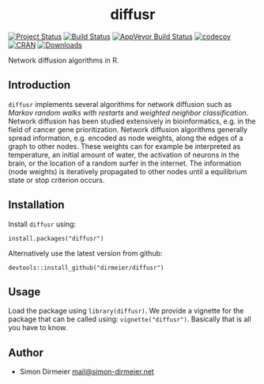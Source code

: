 <h1 align="center"> diffusr </h1>

[![Project Status](http://www.repostatus.org/badges/latest/active.svg)](http://www.repostatus.org/#active)
[![Build Status](https://travis-ci.org/dirmeier/diffusr.svg?branch=master)](https://travis-ci.org/dirmeier/diffusr)
[![AppVeyor Build Status](https://ci.appveyor.com/api/projects/status/github/dirmeier/diffusr?branch=master&svg=true)](https://ci.appveyor.com/project/dirmeier/diffusr)
[![codecov](https://codecov.io/gh/dirmeier/diffusr/branch/master/graph/badge.svg)](https://codecov.io/gh/dirmeier/diffusr)
[![CRAN](http://www.r-pkg.org/badges/version/diffusr?color=brightgreen)](https://cran.r-project.org/package=diffusr)
[![Downloads](http://cranlogs.r-pkg.org/badges/grand-total/diffusr?color=brightgreen)](https://cran.r-project.org/package=diffusr)

Network diffusion algorithms in R.

## Introduction

`diffusr` implements several algorithms for network diffusion such as *Markov random walks with restarts* and *weighted neighbor classification*. Network diffusion has been studied extensively in bioinformatics, e.g. in the field of cancer gene prioritization. Network diffusion algorithms generally spread information, e.g. encoded as node weights, along the edges of a graph to other nodes. These weights can for example be interpreted as temperature, an initial amount of water, the activation of neurons in the brain, or the location of a random surfer in the internet. The information (node weights) is iteratively propagated to other nodes until a equilibrium state or stop criterion occurs.

## Installation
 
Install `diffusr` using:
```{r}
install.packages("diffusr")
```

Alternatively use the latest version from github:
```{r}
devtools::install_github("dirmeier/diffusr") 
```

## Usage

Load the package using `library(diffusr)`. We provide a vignette for the package that can be called using: `vignette("diffusr")`.
Basically that is all you have to know.

## Author

* Simon Dirmeier <a href="mailto:mail@simon-dirmeier.net">mail@simon-dirmeier.net</a>
